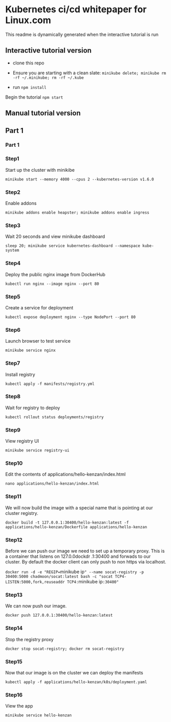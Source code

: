 # Kubernetes ci/cd whitepaper for Linux.com

 This readme is dynamically generated when the interactive tutorial is run

## Interactive tutorial version
* clone this repo

* Ensure you are starting with a clean slate: `minikube delete; minikube rm -rf ~/.minikube; rm -rf ~/.kube`

* run `npm install`

Begin the tutorial `npm start`

## Manual tutorial version

## Part 1


### Part 1

### Step1

Start up the cluster with minikibe

`minikube start --memory 4000 --cpus 2 --kubernetes-version v1.6.0`

### Step2

Enable addons

`minikube addons enable heapster; minikube addons enable ingress`

### Step3

Wait 20 seconds and view minikube dashboard

`sleep 20; minikube service kubernetes-dashboard --namespace kube-system`

### Step4

Deploy the public nginx image from DockerHub

`kubectl run nginx --image nginx --port 80`

### Step5

Create a service for deployment

`kubectl expose deployment nginx --type NodePort --port 80`

### Step6

Launch browser to test service

`minikube service nginx`

### Step7

Install registry

`kubectl apply -f manifests/registry.yml`

### Step8

Wait for registry to deploy

`kubectl rollout status deployments/registry`

### Step9

View registry UI

`minikube service registry-ui`

### Step10

Edit the contents of applications/hello-kenzan/index.html

`nano applications/hello-kenzan/index.html`

### Step11

We will now build the image with a special name that is pointing at our cluster registry.

`docker build -t 127.0.0.1:30400/hello-kenzan:latest -f applications/hello-kenzan/Dockerfile applications/hello-kenzan`

### Step12

Before we can push our image we need to set up a temporary proxy. This is a container that listens on 127.0.0dockdr .1:30400 and forwads to our cluster. By default the docker client can only push to non https via localhost.

`docker run -d -e "REGIP=`minikube ip`" --name socat-registry -p 30400:5000 chadmoon/socat:latest bash -c "socat TCP4-LISTEN:5000,fork,reuseaddr TCP4:`minikube ip`:30400"`

### Step13

We can now push our image.

`docker push 127.0.0.1:30400/hello-kenzan:latest`

### Step14

Stop the registry proxy

`docker stop socat-registry; docker rm socat-registry`

### Step15

Now that our image is on the cluster we can deploy the manifests

`kubectl apply -f applications/hello-kenzan/k8s/deployment.yaml`

### Step16

View the app

`minikube service hello-kenzan`